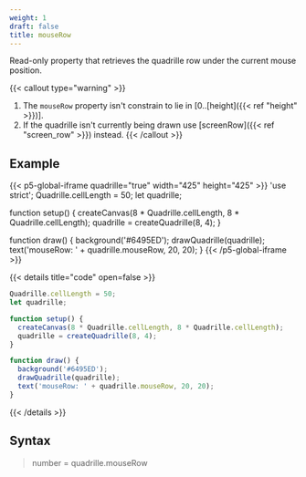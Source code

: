 ```yaml
---
weight: 1
draft: false
title: mouseRow
---
```


Read-only property that retrieves the quadrille row under the current mouse position.

{{< callout type="warning" >}}
1. The `mouseRow` property isn't constrain to lie in [0..[height]({{< ref "height" >}})].
2. If the quadrille isn't currently being drawn use [screenRow]({{< ref "screen_row" >}}) instead.
{{< /callout >}}

## Example

{{< p5-global-iframe quadrille="true" width="425" height="425" >}}
'use strict';
Quadrille.cellLength = 50;
let quadrille;

function setup() {
  createCanvas(8 * Quadrille.cellLength, 8 * Quadrille.cellLength);
  quadrille = createQuadrille(8, 4);
}

function draw() {
  background('#6495ED');
  drawQuadrille(quadrille);
  text('mouseRow: ' + quadrille.mouseRow, 20, 20);
}
{{< /p5-global-iframe >}}

{{< details title="code" open=false >}}
```js
Quadrille.cellLength = 50;
let quadrille;

function setup() {
  createCanvas(8 * Quadrille.cellLength, 8 * Quadrille.cellLength);
  quadrille = createQuadrille(8, 4);
}

function draw() {
  background('#6495ED');
  drawQuadrille(quadrille);
  text('mouseRow: ' + quadrille.mouseRow, 20, 20);
}
```
{{< /details >}}

## Syntax

> number = quadrille.mouseRow